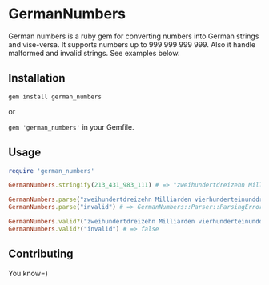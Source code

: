 # GermanNumbers

German numbers is a ruby gem for converting numbers into German strings and vise-versa.
It supports numbers up to 999 999 999 999. Also it handle malformed and invalid strings. See
examples below.

## Installation

`gem install german_numbers`

or

`gem 'german_numbers'` in your Gemfile.

## Usage

```ruby
require 'german_numbers'

GermanNumbers.stringify(213_431_983_111) # => "zweihundertdreizehn Milliarden vierhunderteinunddreißig Millionen neunhundertdreiundachtzigtausendeinhundertelf"

GermanNumbers.parse("zweihundertdreizehn Milliarden vierhunderteinunddreißig Millionen neunhundertdreiundachtzigtausendeinhundertelf") # => 213_431_983_111
GermanNumbers.parse("invalid") # => GermanNumbers::Parser::ParsingError: invalid is not a valid German number

GermanNumbers.valid?("zweihundertdreizehn Milliarden vierhunderteinunddreißig Millionen neunhundertdreiundachtzigtausendeinhundertelf") # => true
GermanNumbers.valid?("invalid") # => false

```

## Contributing

You know=)